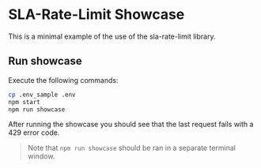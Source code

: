 # SLA-Rate-Limit Showcase

This is a minimal example of the use of the sla-rate-limit library.

## Run showcase
Execute the following commands:
```sh
cp .env_sample .env
npm start
npm run showcase
```

After running the showcase you should see that the last request fails with a 429 error code.

> Note that `npm run showcase` should be ran in a separate terminal window.